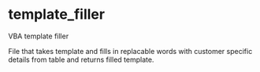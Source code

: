 # template_filler
VBA template filler

File that takes template and fills in replacable words with customer specific details from table and returns filled template.
